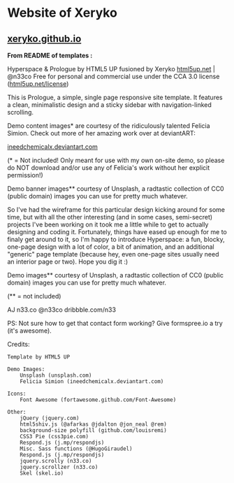 **Website of Xeryko**
=====================

[xeryko.github.io](http://xeryko.github.io/)
------------------------

**From README of templates :**

Hyperspace & Prologue by HTML5 UP fusioned by Xeryko
[html5up.net](http://html5up.net/) | @n33co
Free for personal and commercial use under the CCA 3.0 license ([html5up.net/license](http://html5up.net/license))

This is Prologue, a simple, single page responsive site template. It features a
clean, minimalistic design and a sticky sidebar with navigation-linked scrolling.

Demo content images* are courtesy of the ridiculously talented Felicia Simion. Check out
more of her amazing work over at deviantART:

[ineedchemicalx.deviantart.com](http://ineedchemicalx.deviantart.com/)

(* = Not included! Only meant for use with my own on-site demo, so please do NOT download
and/or use any of Felicia's work without her explicit permission!)

Demo banner images** courtesy of Unsplash, a radtastic collection of CC0 (public domain)
images you can use for pretty much whatever.

So I've had the wireframe for this particular design kicking around for some time, but with all
the other interesting (and in some cases, semi-secret) projects I've been working on it took me
a little while to get to actually designing and coding it. Fortunately, things have eased up
enough for me to finaly get around to it, so I'm happy to introduce Hyperspace: a fun, blocky,
one-page design with a lot of color, a bit of animation, and an additional "generic" page template
(because hey, even one-page sites usually need an interior page or two). Hope you dig it :)

Demo images** courtesy of Unsplash, a radtastic collection of CC0 (public domain) images
you can use for pretty much whatever.

(** = not included)

AJ
n33.co @n33co dribbble.com/n33

PS: Not sure how to get that contact form working? Give formspree.io a try (it's awesome).

Credits:

    Template by HTML5 UP

	Demo Images:
		Unsplash (unsplash.com)
		Felicia Simion (ineedchemicalx.deviantart.com)

	Icons:
		Font Awesome (fortawesome.github.com/Font-Awesome)

	Other:
		jQuery (jquery.com)
		html5shiv.js (@afarkas @jdalton @jon_neal @rem)
		background-size polyfill (github.com/louisremi)
		CSS3 Pie (css3pie.com)
		Respond.js (j.mp/respondjs)
		Misc. Sass functions (@HugoGiraudel)
		Respond.js (j.mp/respondjs)
		jquery.scrolly (n33.co)
		jquery.scrollzer (n33.co)
		Skel (skel.io)